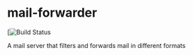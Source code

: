 # mail-forwarder
[![Build Status](https://codeship.com/projects/dd056550-e01a-0132-65a6-5a00e6f9bcb3/status?branch=master)

A mail server that filters and forwards mail in different formats

